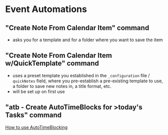 # Event Automations

## "Create Note From Calendar Item" command
- asks you for a template and for a folder where you want to save the item

## "Create Note From Calendar Item w/QuickTemplate" command
- uses a preset template you established in the 
`_configuration` file / `quickNotes` field, where you pre-establish a pre-existing template to use, a folder to save new notes in, a title format, etc.
- will be set up on first use

## "atb - Create AutoTimeBlocks for >today's Tasks" command
[How to use AutoTimeBlocking](https://noteplan.co/n/#/1EF12392-B544-4044-AC7A-428F57EB2DFC)
